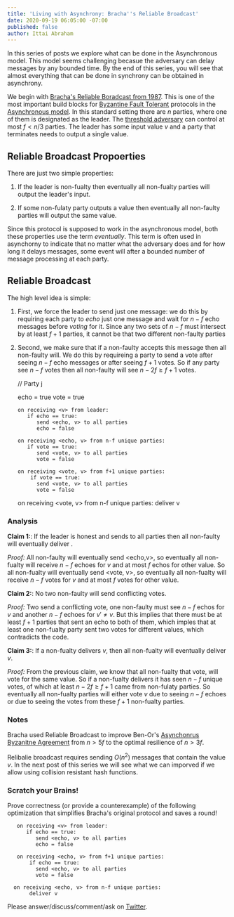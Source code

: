 ```yaml
---
title: 'Living with Asynchrony: Bracha''s Reliable Broadcast'
date: 2020-09-19 06:05:00 -07:00
published: false
author: Ittai Abraham
---
```


In this series of posts we explore what can be done in the Asynchronous model. This model seems challenging becasue the adversary can delay messages by any bounded time. By the end of this series, you will see that almost everything that can be done in synchrony can be obtained in asynchrony.

We begin with [Bracha's Reliable Boradcast from 1987](https://core.ac.uk/download/pdf/82523202.pdf). This is one of the most important build blocks for [Byzantine Fault Tolerant](https://decentralizedthoughts.github.io/2019-06-07-modeling-the-adversary/) protocols in the [Asynchronous model](https://decentralizedthoughts.github.io/2019-06-01-2019-5-31-models/). In this standard setting there are $n$ parties, where one of them is designated as the leader. The [threshold adversary](https://decentralizedthoughts.github.io/2019-06-17-the-threshold-adversary/) can control at most $f<n/3$ parties. The leader has some input value $v$ and a party that terminates needs to output a single value.



## Reliable Broadcast Propoerties
There are just two simple properties: 

1. If the leader is non-fualty then eventually all non-fualty parties will output the leader's input.

2. If some non-fulaty party outputs a value then eventually all non-faulty parties will output the same value.

Since this protocol is supposed to work in the asynchronous model, both these properties use the term *eventually*. This term is often used in asynchorny to indicate that no matter what the adversary does and for how long it delays messages, some event will after a bounded number of message processing at each party.

## Reliable Broadcast

The high level idea is simple:

1. First, we force the leader to send just one message: we do this by requiring each party to *echo* just one message and wait for $n-f$ echo messages before *voting* for it. Since any two sets of $n-f$ must intersect by at least $f+1$ parties, it cannot be that two different non-faulty parties  

2. Second, we make sure that if a non-faulty accepts this message then all non-faulty will. We do this by requireing a party to send a vote after seeing $n-f$ echo messages or after seeing $f+1$ votes. So if any party see $n-f$ votes then all non-faulty will see $n-2f \geq f+1$ votes.

    // Party j

    echo = true
    vote = true
       
       on receiving <v> from leader:
          if echo == true:
             send <echo, v> to all parties
             echo = false

       on receiving <echo, v> from n-f unique parties:
          if vote == true:
             send <vote, v> to all parties
             vote = false

       on receiving <vote, v> from f+1 unique parties:
           if vote == true:
             send <vote, v> to all parties
             vote = false

      on receiving <vote, v> from n-f unique parties:
           deliver v

### Analysis

**Claim 1:**: If the leader is honest and sends <v> to all parties then all non-faulty will eventually deliver <V>.

*Proof:* All non-faulty will eventually send <echo,v>, so eventually all non-fualty will receive $n-f$ echoes for $v$ and at most $f$ echos for other value. So all non-fualty will eventually send <vote, v>, so eventually all non-fualty will receive $n-f$ votes for $v$ and at most $f$ votes for other value.




**Claim 2:**: No two non-faulty will send conflicting votes.

*Proof:* Two send a conflicting vote, one non-faulty must see $n-f$ echos for $v$ and another $n-f$ echoes for $v' \neq v$. But this implies that there must be at least $f+1$ parties that sent an echo to both of them, which imples that at least one non-fualty party sent two votes for different values, which contradicts the code.
 

**Claim 3:**: If a non-fualty delivers $v$, then all non-fualty will eventually deliver $v$.

*Proof:* From the previous claim, we know that all non-fualty that vote, will vote for the same value. So if a non-fualty delivers it has seen $n-f$ unique votes, of which at least $n-2f \geq f+1$ came from non-fulaty parties. So eventually all non-fualty parties will either vote $v$ due to seeing $n-f$ echoes or due to seeing the votes from these $f+1$ non-fualty parties.

### Notes

Bracha used Reliable Broadcast to improve Ben-Or's [Asynchonrus Byzanitne Agreement](https://allquantor.at/blockchainbib/pdf/ben1983another.pdf) from $n>5f$ to the optimal resilience of $n>3f$. 

Relibalie broadcast requires sending $O(n^2)$ messages that contain the value $v$.  In the next post of this series we will see what we can imporved if we allow using collision resistant hash functions. 



### Scratch your Brains!

Prove correctness (or provide a counterexample) of the following optimization that simplifies Bracha's original protocol and saves a round!

       on receiving <v> from leader:
          if echo == true:
             send <echo, v> to all parties
             echo = false

       on receiving <echo, v> from f+1 unique parties:
           if echo == true:
             send <echo, v> to all parties
             vote = false

      on receiving <echo, v> from n-f unique parties:
           deliver v




Please answer/discuss/comment/ask on [Twitter](). 

